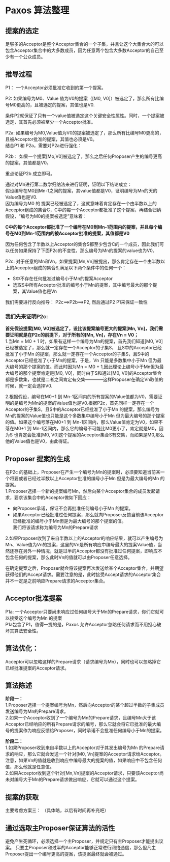 # Paxos 算法整理
## 提案的选定    
足够多的Acceptor是整个Acceptor集合的一个子集，并且让这个大集合大的可以包含Acceptor集合中的大多数成员，因为任意两个包含大多数Acceptor的自己至少有一个公众成员。      

## 推导过程   
P1： 一个Acceptor必须批准它收到的第一个提案。     

P2: 如果编号为M0、Value 值为V0的提案（[M0, V0]）被选定了，那么所有比编号M0更高的，且被选定的提案，其值也是V0.     

条件P2就保证了只有一个value值被选定这个关键安全性属性。同时，一个提案被选定，其首先必须被至少一个Acceptor批准。      

P2a: 如果编号为M0,Value值为V0的提案被选定了，那么所有比编号M0更高的，且被Acceptor批准的提案，其值也必须是V0。     
结合P1 和 P2a，需要对P2a进行强化：     

P2b： 如果一个提案[Mo,V0]被选定了，那么之后任何Proposer产生的编号更高的提案，其值都是V0。     

重点论证P2b 成立即可。        

通过对Mn进行第二数学归纳法来进行证明，证明以下结论成立：     
假设编号在M0到Mn-1之间的提案，其value值都是V0，证明编号为Mn的天的Value值也是V0.      
因为编号为M0 的 提案已经被选定了，这就意味着肯定存在一个由半数以上的
Acceptor组成的集合C，C中的每一个Acceptor都批准了这个提案，再结合归纳假设，“编号为M0的提案被选定”意味着：       

**C中的每个Acceptor都批准了一个编号在M0到Mn-1范围内的提案，并且每个编号在M0到Mn-1范围内的被Acceptor批准的提案，其值都是V0**       

因为任何包含了半数以上Acceptor的集合S都至少包含C的一个成员，因此我们可以任务如果保持了下面P2c的不变性，那么编号为Mn的提案的value也为V0。   

P2c: 对于任意的Mn和Vn，如果提案[Mn,Vn]被提出，那么肯定存在一个由半数以上的Acceptor组成的集合S,满足以下两个条件中的任何一个：    
- S中不存在任何批准过编号小于Mn的提案Acceptor     
- 选取S中所有Acceptor批准的编号小于Mn的提案，其中编号最大的那个提案，其Value值也是Vn    

我们需要进行反向推导： P2c==>P2b==>P2, 然后通过P2 P1来保证一致性       

### 我们先来证明P2c:   

**首先假设提案[M0, V0]被选定了，设比该提案编号更大的提案[Mn, Vn]，我们需要证明就是在P2c的前提下，对于所有的[Mn, Vn]，存在Vn = V0；**     
1.当Mn = M0 + 1 时，如果有这样一个编号为Mn的提案，首先我们知道[M0, V0]已经被选定了，那么就一定存在一个Acceptor的子集S， 且S中的Acceptor已经批准了小于Mn 的提案，那么就一定存在一个Acceptor的子集S，且S中的Acceptor已经批准了小于Mn的提案，于是，Vn 只能是多数集中小于Mn 但为最大编号的那个提案的值。而此时因为Mn = M0 + 1,因此理论上编号小于Mn但为最大编号的那个提案肯定是[M0, V0]，同时由于S和通过[M0, V0]的Acceptor集合都是多数集，也就是二者之间肯定有交集————这样Proposer在确定Vn取值的时候，就一定会选择V0.    

2.根据假设，编号在M0+1 到 Mn-1区间内的所有提案的Value值都为V0，需要证明的是编号为Mn的提案的Value值也是V0.根据P2c，首先同样一定存在一个Acceptor的子集S，且S中的Acceptor已经批准了小于Mn 的提案，那么编号为Mn的提案的Value值也只能是这个多数集中编号小于Mn 但为最大编号的那个提案的值。如果这个编号落在M0+1 到 Mn-1区间内，那么Value值肯定为V0，如果不落在M0+1 到 Mn-1区间内，那么它的编号不可能比M0更小了，肯定就是M0，因为S 也肯定会批准[M0, V0]这个提案的Acceptor集合S有交集，而如果是M0,那么他的Value值也是V0，由此得证。     

## Proposer 提案的生成     
在P2c 的基础上，Proposer在产生一个编号为Mn的提案时，必须要知道当前某一个将要或者已经过半数以上Acceptor批准的编号小于Mn 但是为最大编号的Mn 的提案。   
1.Proposer选择一个新的提案编号Mn，然后向某个Acceptor集合的成员发起请求，要求该集合中的Acceptor做如下回应：    

- 向Proposer承诺，保证不会再批准任何编号小于Mn 的提案。    
- 如果Acceptor已经批准过任何提案，那么就向Proposer反馈当前该Acceptor已经批准的编号小于Mn但是为最大编号的那个提案的值。     
我们将该请求称为编号为Mn的Prepare请求     


2.如果Proposer收到了来自半数以上的Acceptor的响应结果，就可以产生编号为Mn、Value值为Vn的提案，这里的Vn是所有响应中编号最大的提案Value值，当然还存在另外一种情况，就是过半的Acceptor都没有批准过任何提案，即响应不包含任何的提案，那么此时Vn的值就可以由Proposer任意选择。      

在确定提案之后，Proposer就会将该提案再次发送给某个Acceptor集合，并期望获得他们的Accept请求。需要注意的是，此时接受Accept请求的Acceptor集合并不一定是之前响应Prepare请求的Acceptor集合。       

## Acceptor批准提案    
P1a: 一个Acceptor只要尚未响应过任何编号大于Mn的Prepare请求，你们它就可以接受这个编号为Mn 的提案      
P1a包含了P1，值得一提的是，Paxos 允许Acceptor忽略任何请求而不用担心破坏其算法安全性。    
## 算法优化：     
Acceptor可以忽略这样的Prepare请求（请求编号为Mn），同时也可以忽略掉它已经批准提案的Acceptor请求。       


## 算法陈述   
**阶段一：**   
1.Proposer选择一个提案编号为Mn，然后向Acceptor的某个超过半数的子集成员发送编号为Mn的Prepare请求。     
2.如果一个Acceptor收到了一个编号为Mn的Prepare请求，且编号Mn大于该Acceptor已经响应的所有Prepare请求的编号，那么它就会将它已批准的最大编号的提案作为响应反馈给Proposer，同时承诺不会批准任何编号小于Mn的提案。     

**阶段二：**     
1.如果Proposer收到来自半数以上的Acceptor对于其发出编号为Mn 的Prepare请求的响应，那么它就会发送一个针对[M0, Vn]提案的Acceptor请求给Acceptor。注意，如果Vn的值就是收到响应中编号最大的提案的值，如果响应中不包含任何值，那么他就是任意值。    
2.如果Acceptor收到这个针对[Mn,Vn]提案的Acceptor请求，只要该Acceptor尚未对编号大于Mn的Prepare请求做出响应，它就可以通过这个提案。    


## 提案的获取   

主要考虑方案三： （具体略，以后有时间再补充吧）    

## 通过选取主Proposer保证算法的活性    
避免产生死循环，必须选择一个主Proposer，并规定只有主Proposer才能提出议案。 只要主Proposer和过半的Acceptor能够正常进行网络通信，那么但凡主Proposer提出一个编号更高的提案，该提案最终就会被通过。    
    


     


